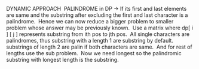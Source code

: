 DYNAMIC APPROACH
​
PALINDROME in DP -> If its first and last elements are same and the substring after excluding the first and last character is a palindrome.
​
Hence we can now reduce a bigger problem to smaller problem whose answer may be previously known.
​
Use a matrix where dp[ i ] [ j ] represents substring from ith pos to jth pos.
​
All single characters are palindromes, thus substring with a length 1 are substring by default.
​
substrings of length 2 are palin if both characters are same.
​
And for rest of lengths use the sub problem.
​
Now we need longest so the palindromic substring with longest length is the substring.